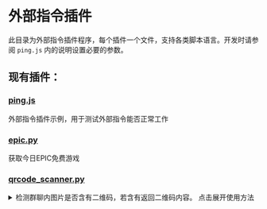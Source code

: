 # 外部指令插件

此目录为外部指令插件程序，每个插件一个文件，支持各类脚本语言。开发时请参阅 `ping.js` 内的说明设置必要的参数。

## 现有插件：

### [ping.js](ping.js)

外部指令插件示例，用于测试外部指令能否正常工作

### [epic.py](epic.py)

获取今日EPIC免费游戏

### [qrcode_scanner.py](qrcode_scanner.py)


<details>
  <summary>检测群聊内图片是否含有二维码，若含有返回二维码内容。  点击展开使用方法</summary>
  
<br>
在终端中运行下方命令安装所需库

```
pip install websockets opencv-python-headless pyzbar requests
```



配置参数：

| 名称            | 是否必填 | 说明                                   |
| --------------- | -------- | -------------------------------------- |
| enable_WebToken | 是       | 是否启用了web Token                    |
| WebToken        | 否       | webtoken值，enable_WebToken=True时必填 |
| admin_wxid      | 是       | 可以关闭此插件的人,填写wxid              |

使用方法：

启用：`开启检测二维码`

关闭：`关闭检测二维码`

</details>
